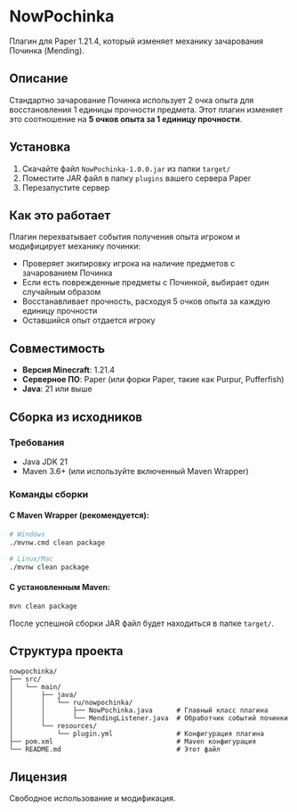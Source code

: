 # NowPochinka

Плагин для Paper 1.21.4, который изменяет механику зачарования Починка (Mending).

## Описание

Стандартно зачарование Починка использует 2 очка опыта для восстановления 1 единицы прочности предмета. Этот плагин изменяет это соотношение на **5 очков опыта за 1 единицу прочности**.

## Установка

1. Скачайте файл `NowPochinka-1.0.0.jar` из папки `target/`
2. Поместите JAR файл в папку `plugins` вашего сервера Paper
3. Перезапустите сервер

## Как это работает

Плагин перехватывает события получения опыта игроком и модифицирует механику починки:
- Проверяет экипировку игрока на наличие предметов с зачарованием Починка
- Если есть поврежденные предметы с Починкой, выбирает один случайным образом
- Восстанавливает прочность, расходуя 5 очков опыта за каждую единицу прочности
- Оставшийся опыт отдается игроку

## Совместимость

- **Версия Minecraft**: 1.21.4
- **Серверное ПО**: Paper (или форки Paper, такие как Purpur, Pufferfish)
- **Java**: 21 или выше

## Сборка из исходников

### Требования
- Java JDK 21
- Maven 3.6+ (или используйте включенный Maven Wrapper)

### Команды сборки

#### С Maven Wrapper (рекомендуется):
```bash
# Windows
./mvnw.cmd clean package

# Linux/Mac
./mvnw clean package
```

#### С установленным Maven:
```bash
mvn clean package
```

После успешной сборки JAR файл будет находиться в папке `target/`.

## Структура проекта

```
nowpochinka/
├── src/
│   └── main/
│       ├── java/
│       │   └── ru/nowpochinka/
│       │       ├── NowPochinka.java      # Главный класс плагина
│       │       └── MendingListener.java  # Обработчик событий починки
│       └── resources/
│           └── plugin.yml                # Конфигурация плагина
├── pom.xml                               # Maven конфигурация
└── README.md                             # Этот файл
```

## Лицензия

Свободное использование и модификация.
